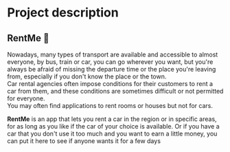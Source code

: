 # Project description 
## RentMe :red_car: 

Nowadays, many types of transport are available and accessible to almost everyone, by bus, train or car, you can go wherever you want, but you're always be afraid of missing the departure time or the place you're leaving from, especially if you don't know the place or the town.  
Car rental agencies often impose conditions for their customers to rent a car from them, and these conditions are sometimes difficult or not permitted for everyone.  
You may often find applications to rent rooms or houses but not for cars.    

  
**RentMe** is an app that lets you rent a car in the region or in specific areas, for as long as you like if the car of your choice is available. Or if you have a car that you don't use it too much and you want to earn a little money, you can put it here to see if anyone wants it for a few days
 
